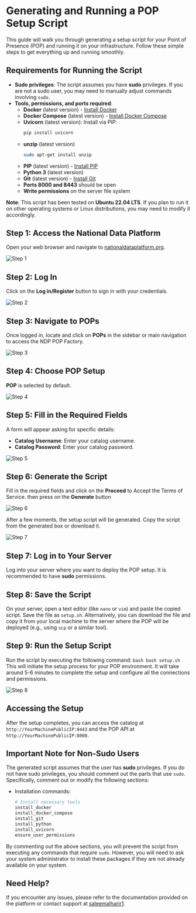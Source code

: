 # Generating and Running a POP Setup Script

This guide will walk you through generating a setup script for your Point of Presence (POP) and running it on your infrastructure. Follow these simple steps to get everything up and running smoothly.

## Requirements for Running the Script
- **Sudo privileges**: The script assumes you have **sudo** privileges. If you are not a sudo user, you may need to manually adjust commands involving `sudo`.
- **Tools, permissions, and ports required**:
  - **Docker** (latest version) - [Install Docker](https://docs.docker.com/engine/install/)
  - **Docker Compose** (latest version) - [Install Docker Compose](https://docs.docker.com/compose/install/)
  - **Uvicorn** (latest version): Install via PIP:
    ```bash
    pip install uvicorn
    ```
  - **unzip** (latest version)
    ```bash
    sudo apt-get install unzip
    ```
  - **PIP** (latest version) - [Install PIP](https://pip.pypa.io/en/stable/cli/pip_install/)
  - **Python 3** (latest version)
  - **Git** (latest version) - [Install Git](https://git-scm.com/book/en/v2/Getting-Started-Installing-Git)
  - **Ports 8000 and 8443** should be open
  - **Write permissions** on the server file system

**Note**: This script has been tested on **Ubuntu 22.04 LTS**. If you plan to run it on other operating systems or Linux distributions, you may need to modify it accordingly.

## Step 1: Access the National Data Platform
Open your web browser and navigate to [nationaldataplatform.org](https://nationaldataplatform.org).

   ![Step 1](./images//1.png)

## Step 2: Log In
Click on the **Log in/Register** button to sign in with your credentials.

   ![Step 2](./images/2.png)

## Step 3: Navigate to POPs
Once logged in, locate and click on **POPs** in the sidebar or main navigation to access the NDP POP Factory.

   ![Step 3](./images/3.png)

## Step 4: Choose POP Setup
 **POP** is selected by default.

   ![Step 4](./images/4.png)

## Step 5: Fill in the Required Fields
A form will appear asking for specific details:
   - **Catalog Username**: Enter your catalog username.
   - **Catalog Password**: Enter your catalog password.
  

   ![Step 5](./images/5.png)

## Step 6: Generate the Script
Fill in the required fields and click on the **Proceed** to Accept the Terms of Service.
then press on the **Generate** button


   ![Step 6](./images/6.png)

After a few moments, the setup script will be generated. Copy the script from the generated box or download it.

   ![Step 7](./images/7.png)

## Step 7: Log in to Your Server
Log into your server where you want to deploy the POP setup. It is recommended to have **sudo** permissions.

## Step 8: Save the Script
On your server, open a text editor (like `nano` or `vim`) and paste the copied script. Save the file as `setup.sh`. Alternatively, you can download the file and copy it from your local machine to the server where the POP will be deployed (e.g., using `scp` or a similar tool).

## Step 9: Run the Setup Script
Run the script by executing the following command:
    ```bash
    bash setup.sh
    ```
    This will initiate the setup process for your POP environment. It will take around 5-6 minutes to complete the setup and configure all the connections and permissions.

![Step 8](./images/8.png)

## Accessing the Setup
After the setup completes, you can access the catalog at `http://YourMachinePublicIP:8443` and the POP API at `http://YourMachinePublicIP:8000`.

## Important Note for Non-Sudo Users
The generated script assumes that the user has **sudo** privileges. If you do not have sudo privileges, you should comment out the parts that use `sudo`. Specifically, comment out or modify the following sections:

- Installation commands:
  ```bash
  # Install necessary tools
  install_docker
  install_docker_compose
  install_git
  install_python
  install_uvicorn
  ensure_user_permissions
  ```

By commenting out the above sections, you will prevent the script from executing any commands that require `sudo`. However, you will need to ask your system administrator to install these packages if they are not already available on your system.

## Need Help?
If you encounter any issues, please refer to the documentation provided on the platform or contact support at [saleemalharir1](https://github.com/saleemalharir1).

